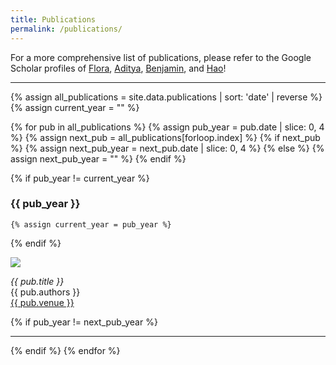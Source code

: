 ```yaml
---
title: Publications
permalink: /publications/
---
```


For a more comprehensive list of publications, please refer to the Google Scholar profiles of [Flora](https://scholar.google.com.au/citations?hl=en&user=Yz35RSYAAAAJ&view_op=list_works&sortby=pubdate), [Aditya](https://scholar.google.com.au/citations?hl=en&user=SbYRrvgAAAAJ), [Benjamin](https://scholar.google.com.au/citations?hl=en&user=a_w_NqMAAAAJ), and [Hao](https://scholar.google.com.au/citations?user=KwhLl7IAAAAJ&hl=en)!

<hr>

{% assign all_publications = site.data.publications | sort: 'date' | reverse %}
{% assign current_year = "" %}

{% for pub in all_publications %}
  {% assign pub_year = pub.date | slice: 0, 4 %}
  {% assign next_pub = all_publications[forloop.index] %}
  {% if next_pub %}
    {% assign next_pub_year = next_pub.date | slice: 0, 4 %}
  {% else %}
    {% assign next_pub_year = "" %}
  {% endif %}

  {% if pub_year != current_year %}
### {{ pub_year }}
    {% assign current_year = pub_year %}
  {% endif %}

  <div class="publication">
      <a href="{{ pub.url }}"><img src="{{ site.baseurl }}/{{ pub.image_url }}"></a>
      <p>
      <em>{{ pub.title }}</em><br>
      {{ pub.authors }}<br>
      <a href="{{ pub.url }}">{{ pub.venue }}</a>
      </p>
  </div>

  {% if pub_year != next_pub_year %}
<hr>
  {% endif %}
{% endfor %}